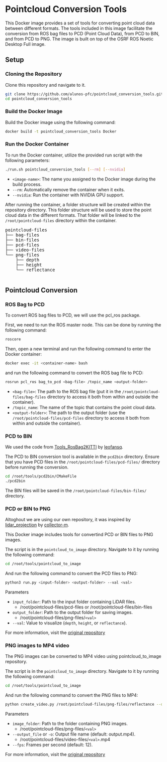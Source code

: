 # Pointcloud Conversion Tools

This Docker image provides a set of tools for converting point cloud data between different formats. The tools included in this image facilitate the conversion from ROS bag files to PCD (Point Cloud Data), from PCD to BIN, and from PCD to PNG. The image is built on top of the OSRF ROS Noetic Desktop Full image.

## Setup

### Cloning the Repository

Clone this repository and navigate to it.

```bash	
git clone https://github.com/alunos-pfc/pointcloud_conversion_tools.git
cd pointcloud_conversion_tools
```

### Build the Docker Image

Build the Docker image using the following command:

```bash
docker build -t pointcloud_conversion_tools Docker
```

### Run the Docker Container

To run the Docker container, utilize the provided run script with the following parameters:

```bash
./run.sh pointcloud_conversion_tools [--rm] [--nvidia]
```

- `<image-name>`: The name you assigned to the Docker image during the build process.
- `--rm`: Automatically remove the container when it exits.
- `--nvidia`: Run the container with NVIDIA GPU support.

After running the container, a folder structure will be created within the repository directory. This folder structure will be used to store the point cloud data in the different formats. That folder will be linked to the `/root/pointcloud-files` directory within the container.

<pre>
pointcloud-files
├── bag-files
├── bin-files
├── pcd-files
├── video-files
└── png-files
    ├── depth
    ├── height
    └── reflectance

</pre>

## Pointcloud Conversion

### ROS Bag to PCD

To convert ROS bag files to PCD, we will use the pcl_ros package. 

First, we need to run the ROS master node. This can be done by running the following command:

```bash
roscore
```

Then, open a new terminal and run the following command to enter the Docker container:

```bash
docker exec -it <container-name> bash
```

and run the following command to convert the ROS bag file to PCD:

```bash
rosrun pcl_ros bag_to_pcd <bag-file> /topic_name <output-folder>
```

- `<bag-file>`: The path to the ROS bag file (put it in the `/root/pointcloud-files/bag-files` directory to access it both from within and outside the container).
- `/topic_name`: The name of the topic that contains the point cloud data.
- `<output-folder>`: The path to the output folder (use the `/root/pointcloud-files/pcd-files` directory to access it both from within and outside the container).

### PCD to BIN

We used the code from [Tools_RosBag2KITTI](https://github.com/leofansq/Tools_RosBag2KITTI) by [leofansq](https://github.com/leofansq/).

The PCD to BIN conversion tool is available in the `pcd2bin` directory. Ensure that you have PCD files in the `/root/pointcloud-files/pcd-files/` directory before running the conversion.

```bash
cd /root/tools/pcd2bin/CMakeFile
./pcd2bin
```

The BIN files will be saved in the `/root/pointcloud-files/bin-files/` directory.

### PCD or BIN to PNG

Altoghout we are using our own repository, it was inspired by [lidar_projection](https://github.com/collector-m/lidar_projection) by [collector-m](https://github.com/collector-m).

This Docker image includes tools for convertind PCD or BIN files to PNG images.

The script is in the `pointcloud_to_image` directory. Navigate to it by running the following command:

```bash
cd /root/tools/pointcloud_to_image
```

And run the following command to convert the PCD files to PNG:

```bash
python3 run.py <input-folder> <output-folder> --val <val>
```

Parameters

- `input_folder`: Path to the input folder containing LiDAR files.
    - /root/pointcloud-files/pcd-files or /root/pointcloud-files/bin-files
- `output_folder`: Path to the output folder for saving images.
    - /root/pointcloud-files/png-files/`<val>`
- `--val`: Value to visualize (`depth`, `height`, or `reflectance`).

For more information, visit the [original repository](https://github.com/alunos-pfc/pointcloud_to_image)

### PNG images to MP4 video

The PNG images can be converted to MP4 video using pointcloud_to_image repository.

The script is in the `pointcloud_to_image` directory. Navigate to it by running the following command:

```bash
cd /root/tools/pointcloud_to_image
```

And run the following command to convert the PNG files to MP4:

```bash
python create_video.py /root/pointcloud-files/png-files/reflectance --output_file /root/pointcloud-files/video-files/reflectance.mp4 --fps 24
```

Parameters

- `image_folder`: Path to the folder containing PNG images.
    - /root/pointcloud-files/png-files/`<val>`
- `--output_file` or `-o`: Output file name (default: output.mp4).
    - /root/pointcloud-files/video-files/`<val>`.mp4
- `--fps`: Frames per second (default: 12).

For more information, visit the [original repository](https://github.com/alunos-pfc/pointcloud_to_image)